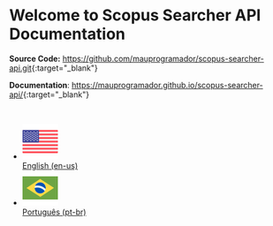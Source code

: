 # Welcome to Scopus Searcher API Documentation

**Source Code:** <https://github.com/mauprogramador/scopus-searcher-api.git>{:target="_blank"}

**Documentation**: <https://mauprogramador.github.io/scopus-searcher-api/>{:target="_blank"}

<br/>

<div class="grid cards" markdown>

- [![USA Flag](images/en.png)](en/index.md) <br/> [English (en-us)](en/index.md)
- [![Brazil Flag](images/br.png)](pt/index.md) <br/> [Português (pt-br)](pt/index.md)

</div>
